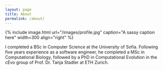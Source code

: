 ```yaml
---
layout: page
title: About
permalink: /about/
---
```


{% include image.html url="/images/profile.jpg" caption="A sassy caption here" width=300 align="right" %}

I completed a BSc in Computer Science at the University of Sofia. Following five years experience as a software engineer, he completed a MSc in Computational Biology, followed by a PhD in Computational Evolution in the cEvo group of Prof. Dr. Tanja Stadler at ETH Zurich. 
